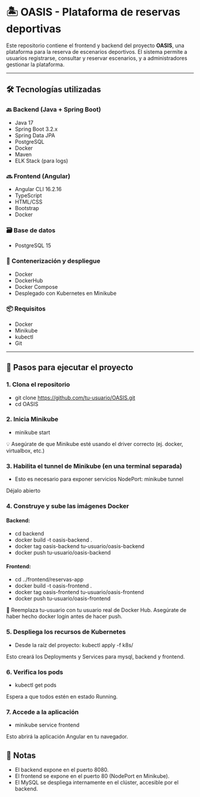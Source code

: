# 🏝️ OASIS - Plataforma de reservas deportivas

Este repositorio contiene el frontend y backend del proyecto **OASIS**, una plataforma para la reserva de escenarios deportivos. El sistema permite a usuarios registrarse, consultar y reservar escenarios, y a administradores gestionar la plataforma.

---

## 🛠️ Tecnologías utilizadas

### 🔙 Backend (Java + Spring Boot)
- Java 17
- Spring Boot 3.2.x
- Spring Data JPA
- PostgreSQL
- Docker
- Maven
- ELK Stack (para logs)

### 🔜 Frontend (Angular)
- Angular CLI 16.2.16
- TypeScript
- HTML/CSS
- Bootstrap
- Docker

### 🗃️ Base de datos
- PostgreSQL 15

### 🐳 Contenerización y despliegue
- Docker
- DockerHub
- Docker Compose
- Desplegado con Kubernetes en Minikube

### 📦 Requisitos
- Docker
- Minikube
- kubectl
- Git

---

## 🚀 Pasos para ejecutar el proyecto

### 1. Clona el repositorio
- git clone https://github.com/tu-usuario/OASIS.git
- cd OASIS

### 2. Inicia Minikube
- minikube start
  
💡 Asegúrate de que Minikube esté usando el driver correcto (ej. docker, virtualbox, etc.)

### 3. Habilita el tunnel de Minikube (en una terminal separada)
- Esto es necesario para exponer servicios NodePort: minikube tunnel
  
Déjalo abierto

### 4. Construye y sube las imágenes Docker
#### Backend: 
- cd backend
- docker build -t oasis-backend .
- docker tag oasis-backend tu-usuario/oasis-backend
- docker push tu-usuario/oasis-backend

#### Frontend:
- cd ../frontend/reservas-app
- docker build -t oasis-frontend .
- docker tag oasis-frontend tu-usuario/oasis-frontend
- docker push tu-usuario/oasis-frontend

🔐 Reemplaza tu-usuario con tu usuario real de Docker Hub.
Asegúrate de haber hecho docker login antes de hacer push.

### 5. Despliega los recursos de Kubernetes
- Desde la raíz del proyecto: kubectl apply -f k8s/

Esto creará los Deployments y Services para mysql, backend y frontend.

### 6. Verifica los pods
- kubectl get pods
  
Espera a que todos estén en estado Running.

### 7. Accede a la aplicación
- minikube service frontend
  
Esto abrirá la aplicación Angular en tu navegador.

## 📝 Notas
- El backend expone en el puerto 8080.
- El frontend se expone en el puerto 80 (NodePort en Minikube).
- El MySQL se despliega internamente en el clúster, accesible por el backend.




